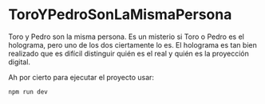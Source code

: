 # ToroYPedroSonLaMismaPersona
Toro y Pedro son la misma persona. Es un misterio si Toro o Pedro es el holograma, pero uno de los dos ciertamente lo es. El holograma es tan bien realizado que es difícil distinguir quién es el real y quién es la proyección digital.

Ah por cierto para ejecutar el proyecto usar: 

```bash
npm run dev
